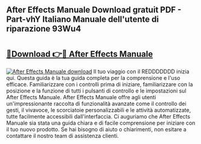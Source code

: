## After Effects Manuale Download gratuit PDF - Part-vhY Italiano Manuale dell'utente di riparazione 93Wu4

# <h2><a href="http://dfbvhk.blite.top/?on=After+Effects+Manuale">🔗Download 👉🔴 After Effects Manuale</a></h2>

[![After Effects Manuale download](https://i.imgur.com/lujVjoI.png)](http://dfbvhk.blite.top/?on=After+Effects+Manuale)
Il tuo viaggio con il REDDDDDDD inizia qui. Questa guida è la tua guida completa per la comprensione e l'uso efficace. Familiarizzare con i controlli prima di iniziare, familiarizzare con la posizione e la funzione di tutti i pulsanti di controllo e le impostazioni sul After Effects Manuale. After Effects Manuale offre agli utenti un'impressionante raccolta di funzionalità avanzate come il controllo dei gesti, il vivavoce, le scorciatoie personalizzabili e le attività automatizzate, tutte facilmente accessibili dall'interfaccia. Ci auguriamo che After Effects Manuale sia stata una guida chiara e di facile comprensione per iniziare con il tuo nuovo prodotto. Se hai bisogno di aiuto o chiarimenti, non esitare a contattare il nostro team di assistenza clienti.
